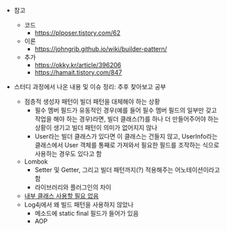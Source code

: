 - 참고
  - 코드
  	- https://plposer.tistory.com/62
  - 이론
  	- https://johngrib.github.io/wiki/builder-pattern/
  - 추가
    - https://okky.kr/article/396206
    - https://hamait.tistory.com/847

- 스터디 과정에서 나온 내용 및 이슈 정리: 추후 찾아보고 공부
	- 점층적 생성자 패턴이 빌더 패턴을 대체해야 하는 상황
		- 필수 멤버 필드가 유동적인 경우(예를 들어 필수 멤버 필드의 일부만 갖고 작업을 해야 하는 경우)라면,
		  빌더 클래스(?)를 하나 더 만들어주어야 하는 상황이 생기고 빌더 패턴이 의미가 없어지지 않나
		- User라는 빌더 클래스가 있다면 이 클래스는 건들지 않고,
		  UserInfo라는 클래스에서 User 객체를 통째로 가져와서 필요한 필드를 조작하는 식으로 사용하는 경우도 있다고 함
	- Lombok
		- Setter 및 Getter, 그리고 빌더 패턴까지(?) 적용해주는 어노테이션이라고 함
		- 라이브러리와 플러그인의 차이
	- [내부 클래스 사용할 필요 없음](https://ko.wikipedia.org/wiki/%EB%B9%8C%EB%8D%94_%ED%8C%A8%ED%84%B4)
	- Log4j에서 왜 빌드 패턴을 사용하지 않았나
		- 메소드에 static final 필드가 들어가 있음
		- AOP